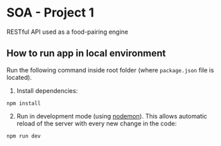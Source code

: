 # SOA - Project 1

RESTful API used as a food-pairing engine

## How to run app in local environment

Run the following command inside root folder (where `package.json` file is located).

1. Install dependencies:

```
npm install
```

2. Run in development mode (using [nodemon](https://nodemon.io/)). This allows automatic reload of the server with every new change in the code:

```
npm run dev
```
